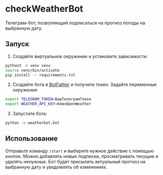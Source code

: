# checkWeatherBot

Телеграм-бот, позволяющий подписаться на прогноз погоды на выбранную дату.

## Запуск

1. Создайте виртуальное окружение и установите зависимости:

```bash
python3 -m venv venv
source venv/bin/activate
pip install -r requirements.txt
```

2. Создайте бота в [BotFather](https://t.me/BotFather) и получите токен.
   Задайте переменные окружения:

```bash
export TELEGRAM_TOKEN=ВашТелеграмТокен
export WEATHER_API_KEY=КлючOpenWeather
```

3. Запустите бота:

```bash
python -m weatherbot.bot
```

## Использование

Отправьте команду `/start` и выберите нужное действие с помощью кнопок.
Можно добавлять новые подписки, просматривать текущие и удалять ненужные.
Бот будет присылать актуальный прогноз на выбранную дату и уведомлять об изменениях.

